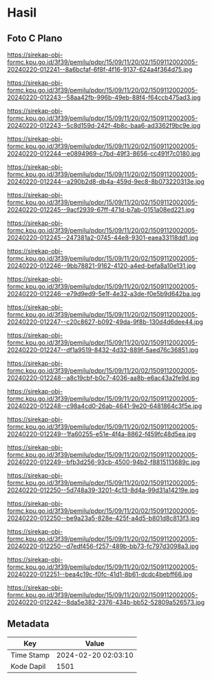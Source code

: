 # Hasil

## Foto C Plano

https://sirekap-obj-formc.kpu.go.id/3f39/pemilu/pdpr/15/09/11/20/02/1509112002005-20240220-012241--8a6bcfaf-6f8f-4f16-9137-624a4f364d75.jpg

https://sirekap-obj-formc.kpu.go.id/3f39/pemilu/pdpr/15/09/11/20/02/1509112002005-20240220-012243--58aa42fb-996b-49eb-88f4-f64ccb475ad3.jpg

https://sirekap-obj-formc.kpu.go.id/3f39/pemilu/pdpr/15/09/11/20/02/1509112002005-20240220-012243--5c8d159d-242f-4b8c-baa6-ad3362f9bc9e.jpg

https://sirekap-obj-formc.kpu.go.id/3f39/pemilu/pdpr/15/09/11/20/02/1509112002005-20240220-012244--e0894969-c7bd-49f3-8656-cc491f7c0180.jpg

https://sirekap-obj-formc.kpu.go.id/3f39/pemilu/pdpr/15/09/11/20/02/1509112002005-20240220-012244--a290b2d8-db4a-459d-9ec8-8b073220313e.jpg

https://sirekap-obj-formc.kpu.go.id/3f39/pemilu/pdpr/15/09/11/20/02/1509112002005-20240220-012245--9acf2939-67ff-471d-b7ab-0151a08ed221.jpg

https://sirekap-obj-formc.kpu.go.id/3f39/pemilu/pdpr/15/09/11/20/02/1509112002005-20240220-012245--247381a2-0745-44e8-9301-eaea33118dd1.jpg

https://sirekap-obj-formc.kpu.go.id/3f39/pemilu/pdpr/15/09/11/20/02/1509112002005-20240220-012246--9bb78821-9162-4120-a4ed-befa8a10e131.jpg

https://sirekap-obj-formc.kpu.go.id/3f39/pemilu/pdpr/15/09/11/20/02/1509112002005-20240220-012246--e79d9ed9-5e1f-4e32-a3de-f0e5b9d642ba.jpg

https://sirekap-obj-formc.kpu.go.id/3f39/pemilu/pdpr/15/09/11/20/02/1509112002005-20240220-012247--c20c8627-b092-49da-9f8b-130d4d6dee44.jpg

https://sirekap-obj-formc.kpu.go.id/3f39/pemilu/pdpr/15/09/11/20/02/1509112002005-20240220-012247--df1a9519-8432-4d32-889f-5aed76c36851.jpg

https://sirekap-obj-formc.kpu.go.id/3f39/pemilu/pdpr/15/09/11/20/02/1509112002005-20240220-012248--a8c19cbf-b0c7-4036-aa8b-e6ac43a2fe9d.jpg

https://sirekap-obj-formc.kpu.go.id/3f39/pemilu/pdpr/15/09/11/20/02/1509112002005-20240220-012248--c98a4cd0-26ab-4641-9e20-6481864c3f5e.jpg

https://sirekap-obj-formc.kpu.go.id/3f39/pemilu/pdpr/15/09/11/20/02/1509112002005-20240220-012249--1fa60255-e51e-4f4a-8862-f459fc48d5ea.jpg

https://sirekap-obj-formc.kpu.go.id/3f39/pemilu/pdpr/15/09/11/20/02/1509112002005-20240220-012249--bfb3d256-93cb-4500-94b2-f8815113689c.jpg

https://sirekap-obj-formc.kpu.go.id/3f39/pemilu/pdpr/15/09/11/20/02/1509112002005-20240220-012250--5d748a39-3201-4c13-8d4a-99d31a14219e.jpg

https://sirekap-obj-formc.kpu.go.id/3f39/pemilu/pdpr/15/09/11/20/02/1509112002005-20240220-012250--be9a23a5-828e-425f-a4d5-b801d8c813f3.jpg

https://sirekap-obj-formc.kpu.go.id/3f39/pemilu/pdpr/15/09/11/20/02/1509112002005-20240220-012250--d7edf456-f257-489b-bb73-fc797d3098a3.jpg

https://sirekap-obj-formc.kpu.go.id/3f39/pemilu/pdpr/15/09/11/20/02/1509112002005-20240220-012251--bea4c19c-f0fc-41d1-8b61-dcdc4bebff66.jpg

https://sirekap-obj-formc.kpu.go.id/3f39/pemilu/pdpr/15/09/11/20/02/1509112002005-20240220-012242--8da5e382-2376-434b-bb52-52809a526573.jpg


## Metadata

| Key        | Value               |
| ---------- | ------------------- |
| Time Stamp | 2024-02-20 02:03:10 |
| Kode Dapil | 1501                |



